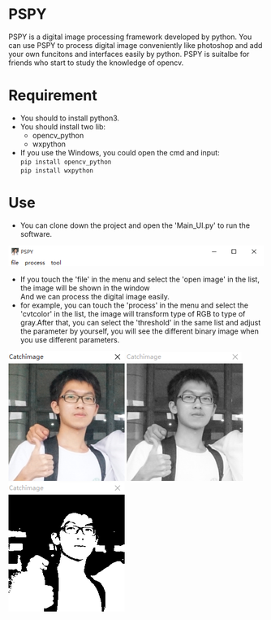 # PSPY
PSPY is a digital image processing framework developed by python. You can use PSPY to process digital image conveniently like photoshop and add your own funcitons and interfaces easily by python. 
PSPY is suitalbe for friends who start to study the knowledge of opencv.
# Requirement
- You should to install python3.</br> 
- You should install two lib:</br>
  - opencv_python</br>
  - wxpython</br>
- If you use the Windows, you could open the cmd and input:</br>
`
pip install opencv_python 
`</br>
`
pip install wxpython 
`
# Use
- You can clone down the project and open the 'Main_UI.py' to run the software.</br>

![PSPY](https://github.com/HamburgerZ/PSPY/blob/master/PSPY.PNG)</br>

- If you touch the 'file' in the menu and select the 'open image' in the list, the image will be shown in the window</br>
And we can process the digital image easily.</br>
- for example, you can touch the 'process' in the menu and select the 'cvtcolor' in the list, the image will transform type of RGB to type of gray.After that, you can select the 'threshold' in the same list and adjust the parameter by yourself, you will see the different binary image when you use different parameters.</br>

![image_original](https://github.com/HamburgerZ/PSPY/blob/add-some-picture/image_original.PNG)
![image_gray](https://github.com/HamburgerZ/PSPY/blob/add-some-picture/image_gray.PNG)
![image_threshold](https://github.com/HamburgerZ/PSPY/blob/add-some-picture/image_threshold.PNG)</br>

          



